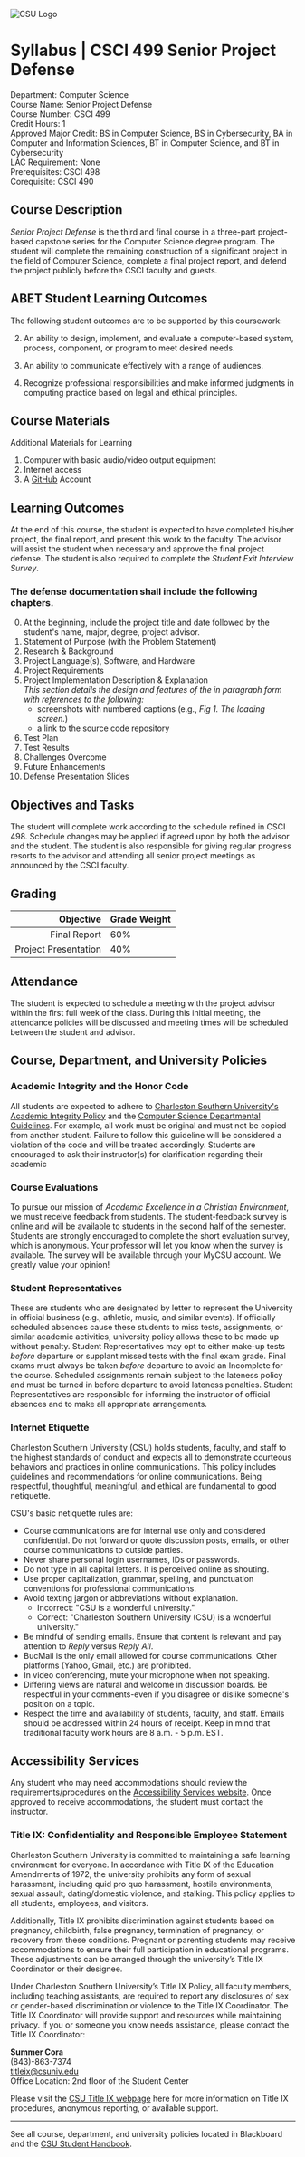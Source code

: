![CSU Logo](../media/CSU_logo.svg "Charleston Southern University")

Syllabus | CSCI 499 Senior Project Defense
===============================================

Department: Computer Science  
Course Name: Senior Project Defense  
Course Number: CSCI 499  
Credit Hours: 1  
Approved Major Credit: BS in Computer Science, BS in Cybersecurity, BA in Computer and Information Sciences, BT in Computer Science, and BT in  Cybersecurity  
LAC Requirement: None  
Prerequisites: CSCI 498  
Corequisite: CSCI 490

## Course Description

*Senior Project Defense* is the third and final course in a three-part project-based capstone series for the Computer Science degree program. The student will complete the remaining construction of a significant project in the field of Computer Science, complete a final project report, and defend the project publicly before the CSCI faculty
and guests.

## ABET Student Learning Outcomes

The following student outcomes are to be supported by this coursework:

2.  An ability to design, implement, and evaluate a computer-based system, 
    process, component, or program to meet desired needs.

3.  An ability to communicate effectively with a range of audiences.

4.  Recognize professional responsibilities and make informed judgments in 
    computing practice based on legal and ethical principles.

## Course Materials

Additional Materials for Learning

1.  Computer with basic audio/video output equipment
2.  Internet access
3.  A [GitHub](https://github.com/) Account

## Learning Outcomes

At the end of this course, the student is expected to have completed his/her project, the final report, and present this work to the faculty. The advisor will assist the student when necessary and approve the final project defense. The student is also required to complete the *Student Exit Interview Survey*.

### The defense documentation shall include the following chapters.

0.  At the beginning, include the project title and date followed by the student's name, major, degree, project advisor.
1.  Statement of Purpose (with the Problem Statement)
2.  Research & Background
3.  Project Language(s), Software, and Hardware
4.  Project Requirements
5.  Project Implementation Description & Explanation  
    *This section details the design and features of the in paragraph form with references to the following:*
    -  screenshots with numbered captions (e.g., *Fig 1. The loading screen.*)
    -  a link to the source code repository
6.  Test Plan
7.  Test Results
8.  Challenges Overcome
9.  Future Enhancements
10. Defense Presentation Slides

## Objectives and Tasks

The student will complete work according to the schedule refined in CSCI 498. Schedule changes may be applied if agreed upon by both the advisor and the student. The student is also responsible for giving regular progress resorts to the advisor and attending all senior project meetings as announced by the CSCI faculty.

## Grading

| Objective            | Grade Weight |
|---------------------:|--------------|
| Final Report         | 60%          |
| Project Presentation | 40%          |


## Attendance

The student is expected to schedule a meeting with the project advisor within the first full week of the class. During this initial meeting, the attendance policies will be discussed and meeting times will be scheduled between the student and advisor.

## Course, Department, and University Policies

### Academic Integrity and the Honor Code

All students are expected to adhere to [Charleston Southern University's Academic Integrity Policy](https://www.charlestonsouthern.edu/wp-content/uploads/Policy-R-58-updated-Feb-2023.pdf) and the [Computer Science Departmental Guidelines](https://csu-cs.github.io/csci-235/integrity). For example, all work must be original and must not be copied from another student. Failure to follow this guideline will be considered a violation of the code and will be treated accordingly. Students are encouraged to ask their instructor(s) for clarification regarding their academic 

### Course Evaluations

To pursue our mission of *Academic Excellence in a Christian Environment*, we must receive feedback from students. The student-feedback survey is online and will be available to students in the second half of the semester. Students are strongly encouraged to complete the short evaluation survey, which is anonymous. Your professor will let you know when the survey is available. The survey will be available through your MyCSU account. We greatly value your opinion!

### Student Representatives

These are students who are designated by letter to represent the University in official business (e.g., athletic, music, and similar events). If officially scheduled absences cause these students to miss tests, assignments, or similar academic activities, university policy allows these to be made up without penalty. Student Representatives may opt to either make-up tests *before* departure or supplant missed tests with the final exam grade. Final exams must always be taken *before* departure to avoid an Incomplete for the course. Scheduled assignments remain subject to the lateness policy and must be turned in before departure to avoid lateness penalties. Student Representatives are responsible for informing the instructor of official absences and to make all appropriate arrangements.

### Internet Etiquette

Charleston Southern University (CSU) holds students, faculty, and staff to the highest standards of conduct and expects all to demonstrate courteous behaviors and practices in online communications. This policy includes guidelines and recommendations for online communications. Being respectful, thoughtful, meaningful, and ethical are fundamental to good netiquette.

CSU's basic netiquette rules are:

*  Course communications are for internal use only and considered confidential. Do not forward or quote discussion posts, emails, or other course communications to outside parties.
*  Never share personal login usernames, IDs or passwords.
*  Do not type in all capital letters. It is perceived online as shouting.
*  Use proper capitalization, grammar, spelling, and punctuation conventions for professional communications.
*  Avoid texting jargon or abbreviations without explanation.
    *   Incorrect: "CSU is a wonderful university."
    *   Correct: "Charleston Southern University (CSU) is a wonderful university."
*  Be mindful of sending emails. Ensure that content is relevant and pay attention to *Reply* versus *Reply All*. 
*  BucMail is the only email allowed for course communications. Other platforms (Yahoo, Gmail, etc.) are prohibited. 
*  In video conferencing, mute your microphone when not speaking.
*  Differing views are natural and welcome in discussion boards. Be respectful in your comments-even if you disagree or dislike someone's position on a topic. 
*  Respect the time and availability of students, faculty, and staff. Emails should be addressed within 24 hours of receipt. Keep in mind that traditional faculty work hours are 8 a.m. - 5 p.m. EST.

## Accessibility Services

Any student who may need accommodations should review the requirements/procedures on the [Accessibility Services website](https://www.charlestonsouthern.edu/academics/student-success-center/accessibility-services/). Once approved to receive accommodations, the student must contact the instructor.

### Title IX: Confidentiality and Responsible Employee Statement
Charleston Southern University is committed to maintaining a safe learning environment for everyone. In accordance with Title IX of the Education Amendments of 1972, the university prohibits any form of sexual harassment, including quid pro quo harassment, hostile environments, sexual assault, dating/domestic violence, and stalking. This policy applies to all students, employees, and visitors.

Additionally, Title IX prohibits discrimination against students based on pregnancy, childbirth, false pregnancy, termination of pregnancy, or recovery from these conditions. Pregnant or parenting students may receive accommodations to ensure their full participation in educational programs. These adjustments can be arranged through the university’s Title IX Coordinator or their designee.

Under Charleston Southern University’s Title IX Policy, all faculty members, including teaching assistants, are required to report any disclosures of sex or gender-based discrimination or violence to the Title IX Coordinator. The Title IX Coordinator will provide support and resources while maintaining privacy. If you or someone you know needs assistance, please contact the Title IX Coordinator:

**Summer Cora**  
(843)-863-7374  
<titleix@csuniv.edu>  
Office Location: 2nd floor of the Student Center

Please visit the [CSU Title IX webpage](https://www.charlestonsouthern.edu/offices/title-ix/) here for more information on Title IX procedures, anonymous reporting, or available support.

------------

See all course, department, and university policies located in Blackboard and the [CSU Student Handbook](https://www.charlestonsouthern.edu/current-students/student-resources/).

